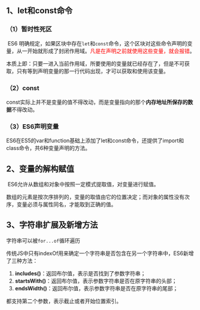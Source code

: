 ## 1、let和const命令

### （1）暂时性死区

​	ES6 明确规定，如果区块中存在`let`和`const`命令，这个区块对这些命令声明的变量，从一开始就形成了封闭作用域。<font color=red>凡是在声明之前就使用这些变量，就会报错</font>。

本质上即：只要一进入当前作用域，所要使用的变量就已经存在了，但是不可获取，只有等到声明变量的那一行代码出现，才可以获取和使用该变量。

### （2）const

​	const实际上并不是变量的值不得改动，而是变量指向的那个**内存地址所保存的数据**不得改动。

### （3）ES6声明变量

​	ES6在ES5的var和function基础上添加了let和const命令，还提供了import和class命令，共6种变量声明的方法。



## 2、变量的解构赋值

​	ES6允许从数组和对象中按照一定模式提取值，对变量进行赋值。

​	数组的元素是按次序排列的，变量的取值由它的位置决定；而对象的属性没有次序，变量必须与属性同名，才能取到正确的值。



## 3、字符串扩展及新增方法

字符串可以被`for...of`循环遍历

传统JS中只有indexOf用来确定一个字符串是否包含在另一个字符串中，ES6新增了三种方法：

1. **includes()**：返回布尔值，表示是否找到了参数字符串；
2. **startsWith()**：返回布尔值，表示参数字符串是否在原字符串的头部；
3. **endsWidth()**：返回布尔值，表示参数字符串是否在原字符串的尾部；

都支持第二个参数，表示截止或者开始位置索引。
